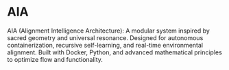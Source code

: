 # AIA
AIA (Alignment Intelligence Architecture): A modular system inspired by sacred geometry and universal resonance. Designed for autonomous containerization, recursive self-learning, and real-time environmental alignment. Built with Docker, Python, and advanced mathematical principles to optimize flow and functionality.
